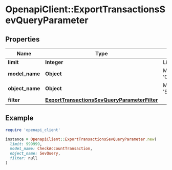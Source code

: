 # OpenapiClient::ExportTransactionsSevQueryParameter

## Properties

| Name | Type | Description | Notes |
| ---- | ---- | ----------- | ----- |
| **limit** | **Integer** | Limit export | [optional] |
| **model_name** | **Object** | Model name, which is &#39;CheckAccountTransaction&#39; |  |
| **object_name** | **Object** | Model name, which is &#39;SevQuery&#39; |  |
| **filter** | [**ExportTransactionsSevQueryParameterFilter**](ExportTransactionsSevQueryParameterFilter.md) |  | [optional] |

## Example

```ruby
require 'openapi_client'

instance = OpenapiClient::ExportTransactionsSevQueryParameter.new(
  limit: 999999,
  model_name: CheckAccountTransaction,
  object_name: SevQuery,
  filter: null
)
```

